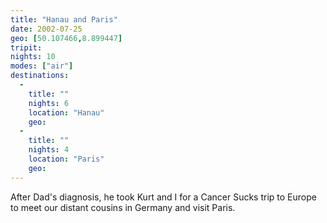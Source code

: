```yaml
---
title: "Hanau and Paris"
date: 2002-07-25
geo: [50.107466,8.899447]
tripit:
nights: 10
modes: ["air"]
destinations:
  -
    title: ""
    nights: 6
    location: "Hanau"
    geo:
  -
    title: ""
    nights: 4
    location: "Paris"
    geo:
---
```


After Dad's diagnosis, he took Kurt and I for a Cancer Sucks trip to Europe to meet our distant cousins in Germany and visit Paris.
